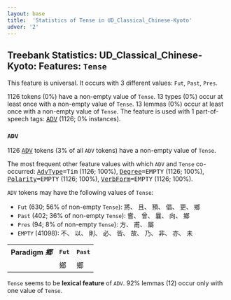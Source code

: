```yaml
---
layout: base
title:  'Statistics of Tense in UD_Classical_Chinese-Kyoto'
udver: '2'
---
```


## Treebank Statistics: UD_Classical_Chinese-Kyoto: Features: `Tense`

This feature is universal.
It occurs with 3 different values: `Fut`, `Past`, `Pres`.

1126 tokens (0%) have a non-empty value of `Tense`.
13 types (0%) occur at least once with a non-empty value of `Tense`.
13 lemmas (0%) occur at least once with a non-empty value of `Tense`.
The feature is used with 1 part-of-speech tags: <tt><a href="lzh_kyoto-pos-ADV.html">ADV</a></tt> (1126; 0% instances).

### `ADV`

1126 <tt><a href="lzh_kyoto-pos-ADV.html">ADV</a></tt> tokens (3% of all `ADV` tokens) have a non-empty value of `Tense`.

The most frequent other feature values with which `ADV` and `Tense` co-occurred: <tt><a href="lzh_kyoto-feat-AdvType.html">AdvType</a></tt><tt>=Tim</tt> (1126; 100%), <tt><a href="lzh_kyoto-feat-Degree.html">Degree</a></tt><tt>=EMPTY</tt> (1126; 100%), <tt><a href="lzh_kyoto-feat-Polarity.html">Polarity</a></tt><tt>=EMPTY</tt> (1126; 100%), <tt><a href="lzh_kyoto-feat-VerbForm.html">VerbForm</a></tt><tt>=EMPTY</tt> (1126; 100%).

`ADV` tokens may have the following values of `Tense`:

* `Fut` (630; 56% of non-empty `Tense`): 將、 且、 預、 倡、 更、 鄉
* `Past` (402; 36% of non-empty `Tense`): 嘗、 曾、 曩、 向、 鄉
* `Pres` (94; 8% of non-empty `Tense`): 方、 甫、 屬
* `EMPTY` (41098): 不、 以、 則、 必、 皆、 故、 乃、 非、 亦、 未

<table>
  <tr><th>Paradigm <i>郷</i></th><th><tt>Fut</tt></th><th><tt>Past</tt></th></tr>
  <tr><td><tt></tt></td><td>鄉</td><td>鄉</td></tr>
</table>

`Tense` seems to be **lexical feature** of `ADV`. 92% lemmas (12) occur only with one value of `Tense`.


